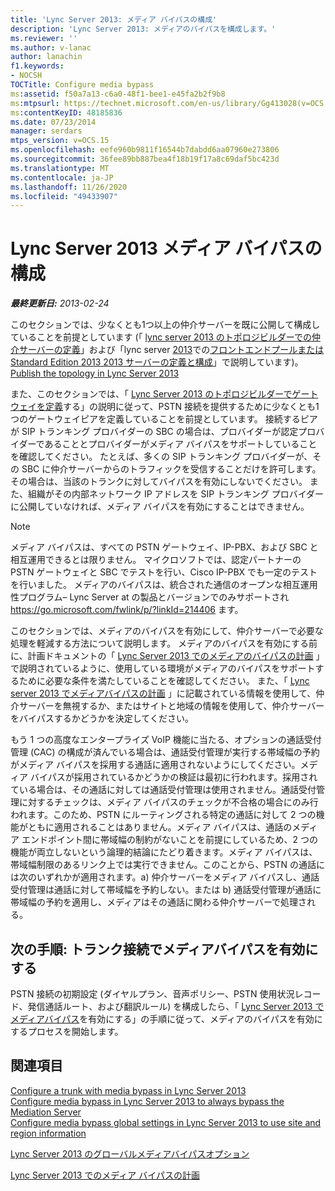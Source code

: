 ```yaml
---
title: 'Lync Server 2013: メディア バイパスの構成'
description: 'Lync Server 2013: メディアのバイパスを構成します。'
ms.reviewer: ''
ms.author: v-lanac
author: lanachin
f1.keywords:
- NOCSH
TOCTitle: Configure media bypass
ms:assetid: f50a7a13-c6a0-48f1-bee1-e45fa2b2f9b8
ms:mtpsurl: https://technet.microsoft.com/en-us/library/Gg413028(v=OCS.15)
ms:contentKeyID: 48185836
ms.date: 07/23/2014
manager: serdars
mtps_version: v=OCS.15
ms.openlocfilehash: eefe960b9811f16544b7dabdd6aa07960e273806
ms.sourcegitcommit: 36fee89bb887bea4f18b19f17a8c69daf5bc423d
ms.translationtype: MT
ms.contentlocale: ja-JP
ms.lasthandoff: 11/26/2020
ms.locfileid: "49433907"
---
```

# <a name="configure-media-bypass-in-lync-server-2013"></a>Lync Server 2013 メディア バイパスの構成

<div data-xmlns="http://www.w3.org/1999/xhtml">

<div class="topic" data-xmlns="http://www.w3.org/1999/xhtml" data-msxsl="urn:schemas-microsoft-com:xslt" data-cs="https://msdn.microsoft.com/">

<div data-asp="https://msdn2.microsoft.com/asp">



</div>

<div id="mainSection">

<div id="mainBody">

<span> </span>

_**最終更新日:** 2013-02-24_

このセクションでは、少なくとも1つ以上の仲介サーバーを既に公開して構成していることを前提としています (「 [lync server 2013 のトポロジビルダーでの仲介サーバーの定義](lync-server-2013-define-a-mediation-server-in-topology-builder.md)」および「lync server [2013](lync-server-2013-publish-the-topology.md)での[フロントエンドプールまたは Standard Edition 2013 2013 サーバーの定義と構成](lync-server-2013-define-and-configure-a-front-end-pool-or-standard-edition-server.md)」で説明しています)。 [Publish the topology in Lync Server 2013](lync-server-2013-publish-the-topology.md)

また、このセクションでは、「 [Lync Server 2013 のトポロジビルダーでゲートウェイを定義](lync-server-2013-define-a-gateway-in-topology-builder.md)する」の説明に従って、PSTN 接続を提供するために少なくとも1つのゲートウェイピアを定義していることを前提としています。 接続するピアが SIP トランキング プロバイダーの SBC の場合は、プロバイダーが認定プロバイダーであることとプロバイダーがメディア バイパスをサポートしていることを確認してください。 たとえば、多くの SIP トランキング プロバイダーが、その SBC に仲介サーバーからのトラフィックを受信することだけを許可します。 その場合は、当該のトランクに対してバイパスを有効にしないでください。 また、組織がその内部ネットワーク IP アドレスを SIP トランキング プロバイダーに公開していなければ、メディア バイパスを有効にすることはできません。

<div>


> [!NOTE]  
> メディア バイパスは、すべての PSTN ゲートウェイ、IP-PBX、および SBC と相互運用できるとは限りません。 マイクロソフトでは、認定パートナーの PSTN ゲートウェイと SBC でテストを行い、Cisco IP-PBX でも一定のテストを行いました。 メディアのバイパスは、統合された通信のオープンな相互運用性プログラム– Lync Server at の製品とバージョンでのみサポートされ <A href="https://go.microsoft.com/fwlink/p/?linkid=214406">https://go.microsoft.com/fwlink/p/?linkId=214406</A> ます。



</div>

このセクションでは、メディアのバイパスを有効にして、仲介サーバーで必要な処理を軽減する方法について説明します。 メディアのバイパスを有効にする前に、計画ドキュメントの「 [Lync Server 2013 でのメディアのバイパスの計画](lync-server-2013-planning-for-media-bypass.md) 」で説明されているように、使用している環境がメディアのバイパスをサポートするために必要な条件を満たしていることを確認してください。 また、「 [Lync server 2013 でメディアバイパスの計画](lync-server-2013-planning-for-media-bypass.md) 」に記載されている情報を使用して、仲介サーバーを無視するか、またはサイトと地域の情報を使用して、仲介サーバーをバイパスするかどうかを決定してください。

もう 1 つの高度なエンタープライズ VoIP 機能に当たる、オプションの通話受付管理 (CAC) の構成が済んでいる場合は、通話受付管理が実行する帯域幅の予約がメディア バイパスを採用する通話に適用されないようにしてください。メディア バイパスが採用されているかどうかの検証は最初に行われます。採用されている場合は、その通話に対しては通話受付管理は使用されません。通話受付管理に対するチェックは、メディア バイパスのチェックが不合格の場合にのみ行われます。このため、PSTN にルーティングされる特定の通話に対して 2 つの機能がともに適用されることはありません。メディア バイパスは、通話のメディア エンドポイント間に帯域幅の制約がないことを前提にしているため、2 つの機能が両立しないという論理的結論にたどり着きます。メディア バイパスは、帯域幅制限のあるリンク上では実行できません。このことから、PSTN の通話には次のいずれかが適用されます。a) 仲介サーバーをメディア バイパスし、通話受付管理は通話に対して帯域幅を予約しない。または b) 通話受付管理が通話に帯域幅の予約を適用し、メディアはその通話に関わる仲介サーバーで処理される。

<div>

## <a name="next-steps-enable-media-bypass-on-the-trunk-connection"></a>次の手順: トランク接続でメディアバイパスを有効にする

PSTN 接続の初期設定 (ダイヤルプラン、音声ポリシー、PSTN 使用状況レコード、発信通話ルート、および翻訳ルール) を構成したら、「 [Lync Server 2013 でメディアバイパス](lync-server-2013-configure-a-trunk-with-media-bypass.md)を有効にする」の手順に従って、メディアのバイパスを有効にするプロセスを開始します。

</div>

<div>

## <a name="see-also"></a>関連項目


[Configure a trunk with media bypass in Lync Server 2013](lync-server-2013-configure-a-trunk-with-media-bypass.md)  
[Configure media bypass in Lync Server 2013 to always bypass the Mediation Server](lync-server-2013-configure-media-bypass-to-always-bypass-the-mediation-server.md)  
[Configure media bypass global settings in Lync Server 2013 to use site and region information](lync-server-2013-configure-media-bypass-global-settings-to-use-site-and-region-information.md)  


[Lync Server 2013 のグローバルメディアバイパスオプション](lync-server-2013-global-media-bypass-options.md)  


[Lync Server 2013 でのメディア バイパスの計画](lync-server-2013-planning-for-media-bypass.md)  
  

</div>

</div>

<span> </span>

</div>

</div>

</div>

